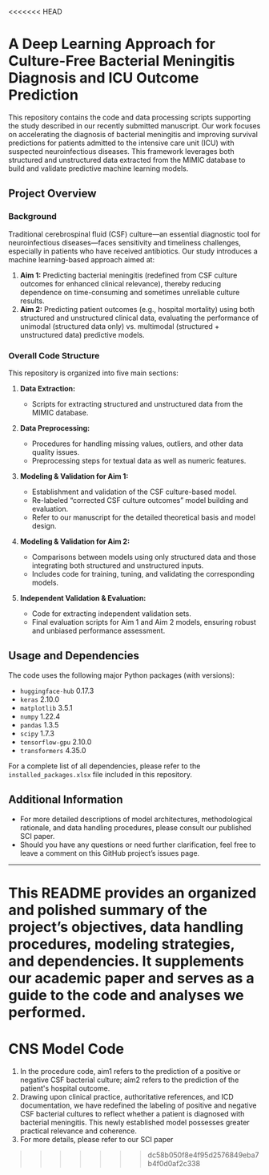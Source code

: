 <<<<<<< HEAD
# A Deep Learning Approach for Culture-Free Bacterial Meningitis Diagnosis and ICU Outcome Prediction

This repository contains the code and data processing scripts supporting the study described in our recently submitted manuscript. Our work focuses on accelerating the diagnosis of bacterial meningitis and improving survival predictions for patients admitted to the intensive care unit (ICU) with suspected neuroinfectious diseases. This framework leverages both structured and unstructured data extracted from the MIMIC database to build and validate predictive machine learning models.

## Project Overview

### Background  
Traditional cerebrospinal fluid (CSF) culture—an essential diagnostic tool for neuroinfectious diseases—faces sensitivity and timeliness challenges, especially in patients who have received antibiotics. Our study introduces a machine learning-based approach aimed at:  
1. **Aim 1:** Predicting bacterial meningitis (redefined from CSF culture outcomes for enhanced clinical relevance), thereby reducing dependence on time-consuming and sometimes unreliable culture results.  
2. **Aim 2:** Predicting patient outcomes (e.g., hospital mortality) using both structured and unstructured clinical data, evaluating the performance of unimodal (structured data only) vs. multimodal (structured + unstructured data) predictive models.

### Overall Code Structure  
This repository is organized into five main sections:

1. **Data Extraction:**  
   - Scripts for extracting structured and unstructured data from the MIMIC database.

2. **Data Preprocessing:**  
   - Procedures for handling missing values, outliers, and other data quality issues.  
   - Preprocessing steps for textual data as well as numeric features.

3. **Modeling & Validation for Aim 1:**  
   - Establishment and validation of the CSF culture-based model.  
   - Re-labeled “corrected CSF culture outcomes” model building and evaluation.  
   - Refer to our manuscript for the detailed theoretical basis and model design.

4. **Modeling & Validation for Aim 2:**  
   - Comparisons between models using only structured data and those integrating both structured and unstructured inputs.  
   - Includes code for training, tuning, and validating the corresponding models.

5. **Independent Validation & Evaluation:**  
   - Code for extracting independent validation sets.  
   - Final evaluation scripts for Aim 1 and Aim 2 models, ensuring robust and unbiased performance assessment.

## Usage and Dependencies

The code uses the following major Python packages (with versions):

- `huggingface-hub` 0.17.3  
- `keras` 2.10.0  
- `matplotlib` 3.5.1  
- `numpy` 1.22.4  
- `pandas` 1.3.5  
- `scipy` 1.7.3  
- `tensorflow-gpu` 2.10.0  
- `transformers` 4.35.0

For a complete list of all dependencies, please refer to the `installed_packages.xlsx` file included in this repository.

## Additional Information

- For more detailed descriptions of model architectures, methodological rationale, and data handling procedures, please consult our published SCI paper.
- Should you have any questions or need further clarification, feel free to leave a comment on this GitHub project’s issues page.

---

This README provides an organized and polished summary of the project’s objectives, data handling procedures, modeling strategies, and dependencies. It supplements our academic paper and serves as a guide to the code and analyses we performed.
=======
# CNS Model Code
1. In the procedure code, aim1 refers to the prediction of a positive or negative CSF bacterial culture; aim2 refers to the prediction of the patient's hospital outcome.
2. Drawing upon clinical practice, authoritative references, and ICD documentation, we have redefined the labeling of positive and negative CSF bacterial cultures to reflect whether a patient is diagnosed with bacterial meningitis. This newly established model possesses greater practical relevance and coherence.
3. For more details, please refer to our SCI paper
>>>>>>> dc58b050f8e4f95d2576849eba7b4f0d0af2c338
